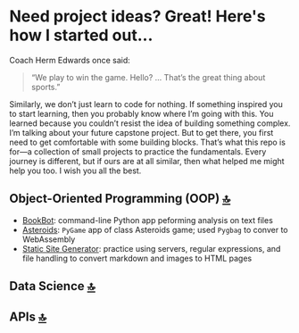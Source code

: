 # Need project ideas? Great! Here's how I started out...

Coach Herm Edwards once said:

> “We play to win the game. Hello? ... That’s the great thing about sports.”

Similarly, we don’t just learn to code for nothing. If something inspired you to start learning, then you probably know where I’m going with this. You learned because you couldn’t resist the idea of building something complex. I’m talking about your future capstone project. But to get there, you first need to get comfortable with some building blocks. That’s what this repo is for—a collection of small projects to practice the fundamentals. Every journey is different, but if ours are at all similar, then what helped me might help you too. I wish you all the best.

## Object-Oriented Programming (OOP) [🔝](#need-project-ideas-great-heres-how-i-started-out)

* [BookBot](https://github.com/barronbytes/mini-projects/tree/main/bookbot): command-line Python app peforming analysis on text files
* [Asteroids](https://github.com/barronbytes/mini-projects/tree/main/asteroids): `PyGame` app of class Asteroids game; used `Pygbag` to conver to WebAssembly
* [Static Site Generator](https://github.com/barronbytes/mini-projects/tree/main/static-site-generator): practice using servers, regular expressions, and file handling to convert markdown and images to HTML pages

## Data Science [🔝](#need-project-ideas-great-heres-how-i-started-out)

## APIs [🔝](#need-project-ideas-great-heres-how-i-started-out)

